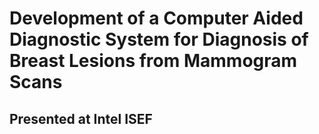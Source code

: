# Development of a Computer Aided Diagnostic System for Diagnosis of Breast Lesions from Mammogram Scans
## Presented at Intel ISEF
